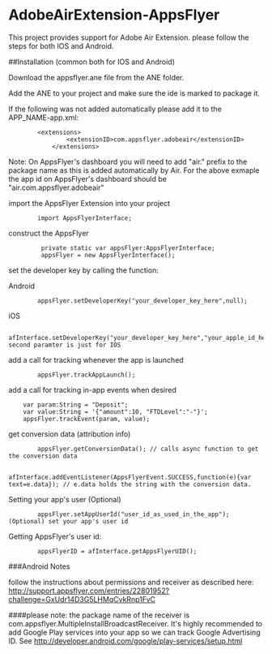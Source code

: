 AdobeAirExtension-AppsFlyer
===========================


This project provides support for Adobe Air Extension. 
please follow the steps for both IOS and Android.

##Installation (common both for IOS and Android)

Download the appsflyer.ane file from the ANE folder.

Add the ANE to your project and make sure the ide is marked to package it.

If the following was not added automatically please add it to the APP_NAME-app.xml:

			<extensions>
        			<extensionID>com.appsflyer.adobeair</extensionID>
    			</extensions>

Note: On AppsFlyer's dashboard you will need to add "air." prefix to the package name as this is added automatically by Air. For the above exmaple the app id on AppsFlyer's dashboard should be "air.com.appsflyer.adobeair"


import the AppsFlyer Extension into your project

			import AppsFlyerInterface;
			
construct the AppsFlyer

			 private static var appsFlyer:AppsFlyerInterface;
			 appsFlyer = new AppsFlyerInterface();
			
			
set the developer key by calling the function:

Android

			appsFlyer.setDeveloperKey("your_developer_key_here",null);
			
iOS
			
			afInterface.setDeveloperKey("your_developer_key_here","your_apple_id_here");// second paramter is just for IOS
			
add a call for tracking whenever the app is launched
			
			
			
			appsFlyer.trackAppLaunch();
			
add a call for tracking in-app events when desired

		var param:String = "Deposit";
        var value:String = '{"amount":10, "FTDLevel":"-"}';
        appsFlyer.trackEvent(param, value);			
get conversion data (attribution info)			

			appsFlyer.getConversionData(); // calls async function to get the conversion data
			
			afInterface.addEventListener(AppsFlyerEvent.SUCCESS,function(e){var text=e.data}); // e.data holds the string with the conversion data.
			
Setting your app's user (Optional)

			appsFlyer.setAppUserId("user_id_as_used_in_the_app"); (Optional) set your app's user id

Getting AppsFlyer's user id:

			appsFlyerID = afInterface.getAppsFlyerUID();
                        
###Android Notes

follow the instructions about permissions and receiver as described here:
http://support.appsflyer.com/entries/22801952?challenge=GxUdr14D3G5LHMqCvkRnp1FvC

####please note: the package name of the receiver is com.appsflyer.MultipleInstallBroadcastReceiver.
It's highly recommended to add Google Play services into your app so we can track Google Advertising ID. See http://developer.android.com/google/play-services/setup.html
